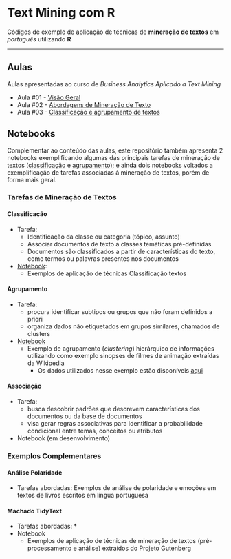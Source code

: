 # Text Mining com R

Códigos de exemplo de aplicação de técnicas de **mineração de textos** em *português* utilizando **R**

---

## Aulas
Aulas apresentadas ao curso de *Business Analytics Aplicado a Text Mining*
- Aula #01 - [Visão Geral](https://github.com/brendasalenave/text-mining-R/blob/master/aulas/text-mining-01.ipynb)
- Aula #02 - [Abordagens de Mineração de Texto](https://github.com/brendasalenave/text-mining-R/blob/master/aulas/text-mining-02.ipynb)
- Aula #03 - [Classificação e agrupamento de textos](https://github.com/brendasalenave/text-mining-R/blob/master/aulas/TM_Aula03.ipynb)

## Notebooks
Complementar ao conteúdo das aulas, este repositório também apresenta 2 notebooks exemplificando algumas das principais tarefas de mineração de textos ([classificação](https://github.com/brendasalenave/text-mining-R/blob/master/Classificacao.ipynb) e [agrupamento](https://github.com/brendasalenave/text-mining-R/blob/master/Agrupamento.ipynb)); e ainda dois notebooks voltados a exemplificação de tarefas associadas à mineração de textos, porém de forma mais geral.

### Tarefas de Mineração de Textos
#### Classificação
- Tarefa:
   * Identificação da classe ou categoria (tópico, assunto)
   * Associar documentos de texto a classes temáticas pré-definidas
   * Documentos são classificados a partir de características do texto, como termos ou palavras presentes nos documentos
- [Notebook](https://github.com/brendasalenave/text-mining-R/blob/master/Classificacao.ipynb):
   * Exemplos de aplicação de técnicas Classificação textos
      
      
####  Agrupamento
- Tarefa:
  * procura identificar subtipos ou grupos que não foram definidos a priori
  * organiza dados não etiquetados em grupos similares, chamados de clusters
- [Notebook](https://github.com/brendasalenave/text-mining-R/blob/master/Agrupamento.ipynb)
  * Exemplo de agrupamento (*clustering*) hierárquico de informações utilizando como exemplo sinopses de filmes de animação extraídas da Wikipedia
    *  Os dados utilizados nesse exemplo estão disponíveis [aqui](https://github.com/brendasalenave/text-mining-R/tree/master/datasets/filmes)

####  Associação
- Tarefa:
  * busca descobrir padrões que descrevem características dos documentos ou da base de documentos
  * visa gerar regras associativas para identificar a probabilidade condicional entre temas, conceitos ou atributos
-  Notebook (em desenvolvimento)
 
### Exemplos Complementares

#### Análise Polaridade
 - Tarefas abordadas: Exemplos de análise de polaridade e emoções em textos de livros escritos em língua portuguesa

#### Machado TidyText
- Tarefas abordadas:
  *
- Notebook
  * Exemplos de aplicação de técnicas de mineração de textos (pré-processamento e análise) extraídos do Projeto Gutenberg
